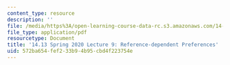 ```yaml
---
content_type: resource
description: ''
file: /media/https%3A/open-learning-course-data-rc.s3.amazonaws.com/14-13-psychology-and-economics-spring-2020/572ba654fef233b94b95cbd4f223754e_MIT14_13S20_lec9.pdf
file_type: application/pdf
resourcetype: Document
title: '14.13 Spring 2020 Lecture 9: Reference-dependent Preferences'
uid: 572ba654-fef2-33b9-4b95-cbd4f223754e
---
```

